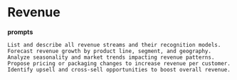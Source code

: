 # Revenue

**prompts**

`List and describe all revenue streams and their recognition models.`
`Forecast revenue growth by product line, segment, and geography.`
`Analyze seasonality and market trends impacting revenue patterns.`
`Propose pricing or packaging changes to increase revenue per customer.`
`Identify upsell and cross-sell opportunities to boost overall revenue.`